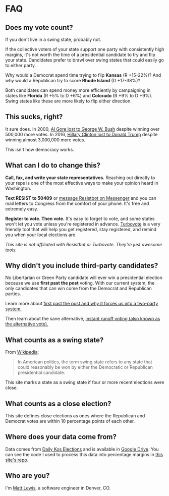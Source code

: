 # FAQ

## Does my vote count?

If you don't live in a swing state, probably not.

If the collective voters of your state support one party with consistently high margins, it's not worth the time of a presidential candidate to try and flip your state. Candidates prefer to brawl over swing states that could easily go to either party.

Why would a Democrat spend time trying to flip **Kansas** (<span class="rep-red">R +15-22%</span>)? And why would a Republican try to score **Rhode Island** (<span class="dem-blu">D +17-38%</span>)?

Both candidates can spend money more efficiently by campaigning in states like **Florida** (<span class="rep-red">R +5%</span> to <span class="dem-blu">D +6%</span>) and **Colorado** (<span class="rep-red">R +9%</span> to <span class="dem-blu">D +9%</span>). Swing states like these are more likely to flip either direction.

## This sucks, right?

It sure does. In 2000, [Al Gore lost to George W. Bush](https://www.wikiwand.com/en/United_States_presidential_elections_in_which_the_winner_lost_the_popular_vote#/2000:_George_W._Bush) despite winning over 500,000 more votes. In 2016, [Hillary Clinton lost to Donald Trump](https://www.wikiwand.com/en/United_States_presidential_elections_in_which_the_winner_lost_the_popular_vote#/2016:_Donald_Trump) despite winning almost 3,000,000 more votes.

This isn't how democracy works.

## What can I do to change this?

**Call, fax, and write your state representatives.** Reaching out directly to your reps is one of the most effective ways to make your opinion heard in Washington.

**Text RESIST to 50409** or [message Resistbot on Messenger](http://m.me/resistbot/) and you can mail letters to Congress from the comfort of your phone. It's free and extremely easy.

**Register to vote. Then vote.** It's easy to forget to vote, and some states won't let you vote unless you're registered in advance. [Turbovote](https://turbovote.org/) is a very friendly tool that will help you get registered, stay registered, and remind you when your local elections are.

*This site is not affiliated with Resistbot or Turbovote. They're just awesome tools.*

## Why didn't you include third-party candidates?

No Libertarian or Green Party candidate will ever win a presidential election because we use **first past the post** voting. With our current system, the only candidates that can win come from the Democrat and Republican parties.

Learn more about [first past the post and why it forces us into a two-party system.](https://www.youtube.com/watch?v=s7tWHJfhiyo)

Then learn about the sane alternative, [instant runoff voting (also known as the alternative vote).](https://www.youtube.com/watch?v=3Y3jE3B8HsE)

## What counts as a **swing state**?

From [Wikipedia](https://www.wikiwand.com/en/Swing_state):

> In American politics, the term swing state refers to any state that could reasonably be won by either the Democratic or Republican presidential candidate.

This site marks a state as a swing state if four or more recent elections were close.

## What counts as a **close** election?

This site defines close elections as ones where the Republican and Democrat votes are within 10 percentage points of each other.

## Where does your data come from?

Data comes from [Daily Kos Elections](http://www.dailykos.com/story/2016/11/25/1601042/-Nerd-Alert-This-spreadsheet-contains-every-presidential-election-by-state-from-1828-to-2016) and is available in [Google Drive](https://docs.google.com/spreadsheets/d/1D-edaVHTnZNhVU840EPUhz3Cgd7m39Urx7HM8Pq6Pus/edit#gid=29622862). You can see the code I used to process this data into percentage margins in [this site's repo](https://github.com/mplewis/whyvote.us/tree/master/data).

## Who are you?

I'm [Matt Lewis](http://mplewis.com), a software engineer in Denver, CO.
